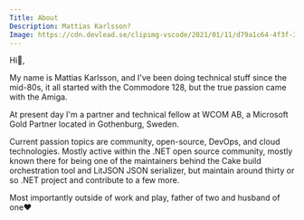 ```yaml
---
Title: About
Description: Mattias Karlsson?
Image: https://cdn.devlead.se/clipimg-vscode/2021/01/11/d79a1c64-4f3f-3cc6-92a2-4da63e8d53cf.png?sv=2019-12-12&st=2021-01-10T16%3A22%3A41Z&se=2031-01-11T16%3A22%3A41Z&sr=b&sp=r&sig=7fEOlqmFaEGsVXOAKeac%2FK%2FNVLJHTPtMbiL%2FuiEUCLE%3D
---
```


Hi👋,

My name is Mattias Karlsson, and I've been doing technical stuff since the mid-80s, it all started with the Commodore 128, but the true passion came with the Amiga.

At present day I'm a partner and technical fellow at WCOM AB, a Microsoft Gold Partner located in Gothenburg, Sweden.

Current passion topics are community, open-source, DevOps, and cloud technologies. Mostly active within the .NET open source community, mostly known there for being one of the maintainers behind the Cake build orchestration tool and LitJSON JSON serializer, but maintain around thirty or so .NET project and contribute to a few more.

Most importantly outside of work and play, father of two and husband of one♥
